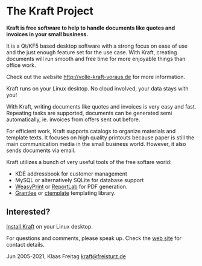 
# The Kraft Project

**Kraft is free software to help to handle documents like quotes and invoices
in your small business.**

It is a Qt/KF5 based desktop software with a strong focus on ease of use
and the just enough feature set for the use case. With Kraft, creating documents
will run smooth and free time for more enjoyable things than office work.

Check out the website http://volle-kraft-voraus.de for more information.

Kraft runs on your Linux desktop. No cloud involved, your data stays with you!

With Kraft, writing documents like quotes and invoices is very easy and fast.
Repeating tasks are supported, documents can be generated semi automatically,
ie. invoices from offers sent out before.

For efficient work, Kraft supports catalogs to organize materials and
template texts. It focuses on high quality printouts because paper is
still the main communication media in the small business world. However,
it also sends documents via email.

Kraft utilizes a bunch of very useful tools of the free softare world:
- KDE addressbook for customer management
- MySQL or alternatively SQLite for database support
- [WeasyPrint](https://weasyprint.org) or [ReportLab](http://www.reportlab.com/opensource/) for PDF generation.
- [Grantlee](https://github.com/steveire/grantlee) or [ctemplate](https://github.com/OlafvdSpek/ctemplate) templating library.

## Interested?

[Install Kraft](http://volle-kraft-voraus.de/Main/Download) on your Linux desktop.

For questions and comments, please speak up. Check the [web site](http://volle-kraft-voraus.de/Main/Contribution)
for contact details.

Jun 2005-2021, Klaas Freitag <kraft@freisturz.de>


